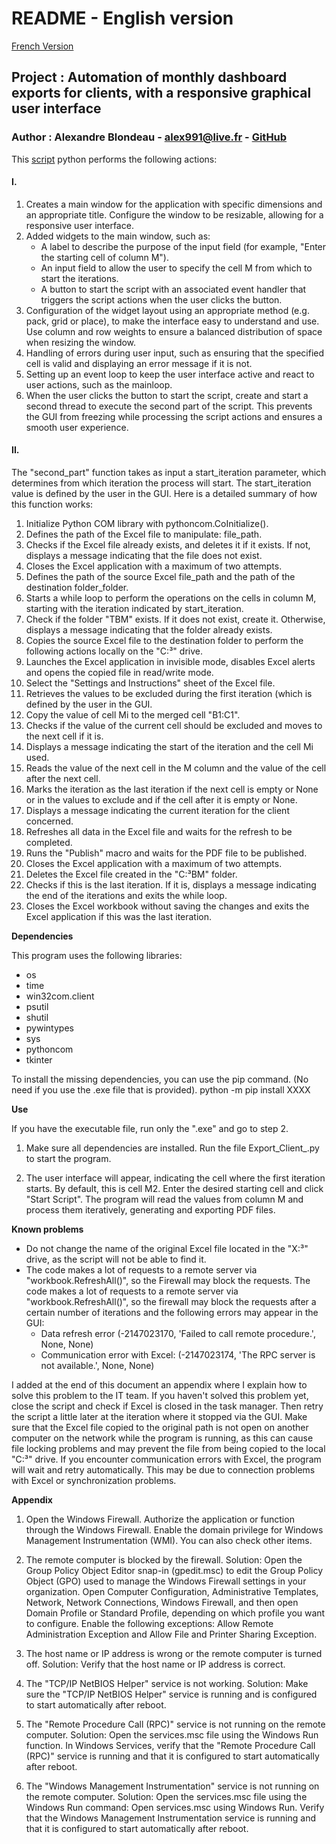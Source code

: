# README - English version

[French Version](README_fr.md)

## **Project :** Automation of monthly dashboard exports for clients, with a responsive graphical user interface

### **Author :** Alexandre Blondeau - [alex991@live.fr](mailto:alex991@live.fr) - [GitHub](https://github.com/AlexandreBlondeau)  

This [script](Script.py) python performs the following actions:

#### **I.**  

1. Creates a main window for the application with specific dimensions and an appropriate title. Configure the window to be resizable, allowing for a responsive user interface.
2. Added widgets to the main window, such as:
    * A label to describe the purpose of the input field (for example, "Enter the starting cell of column M").
    * An input field to allow the user to specify the cell M from which to start the iterations.
    * A button to start the script with an associated event handler that triggers the script actions when the user clicks the button.
3. Configuration of the widget layout using an appropriate method (e.g. pack, grid or place), to make the interface easy to understand and use. Use column and row weights to ensure a balanced distribution of space when resizing the window.
4. Handling of errors during user input, such as ensuring that the specified cell is valid and displaying an error message if it is not.
5. Setting up an event loop to keep the user interface active and react to user actions, such as the mainloop.
6. When the user clicks the button to start the script, create and start a second thread to execute the second part of the script. This prevents the GUI from freezing while processing the script actions and ensures a smooth user experience.

#### **II.**  

The "second_part" function takes as input a start_iteration parameter, which determines from which iteration the process will start. The start_iteration value is defined by the user in the GUI. Here is a detailed summary of how this function works:

1. Initialize Python COM library with pythoncom.CoInitialize().
2. Defines the path of the Excel file to manipulate: file_path.
3. Checks if the Excel file already exists, and deletes it if it exists. If not, displays a message indicating that the file does not exist.
4. Closes the Excel application with a maximum of two attempts.
5. Defines the path of the source Excel file_path and the path of the destination folder_folder.
6. Starts a while loop to perform the operations on the cells in column M, starting with the iteration indicated by start_iteration.
7. Check if the folder "TBM" exists. If it does not exist, create it. Otherwise, displays a message indicating that the folder already exists.
8. Copies the source Excel file to the destination folder to perform the following actions locally on the "C:³" drive.
9. Launches the Excel application in invisible mode, disables Excel alerts and opens the copied file in read/write mode.
10. Select the "Settings and Instructions" sheet of the Excel file.
11. Retrieves the values to be excluded during the first iteration (which is defined by the user in the GUI.
12. Copy the value of cell Mi to the merged cell "B1:C1".
13. Checks if the value of the current cell should be excluded and moves to the next cell if it is.
14. Displays a message indicating the start of the iteration and the cell Mi used.
15. Reads the value of the next cell in the M column and the value of the cell after the next cell.
16. Marks the iteration as the last iteration if the next cell is empty or None or in the values to exclude and if the cell after it is empty or None.
17. Displays a message indicating the current iteration for the client concerned.
18. Refreshes all data in the Excel file and waits for the refresh to be completed.
19. Runs the "Publish" macro and waits for the PDF file to be published.
20. Closes the Excel application with a maximum of two attempts.
21. Deletes the Excel file created in the "C:³BM" folder.
22. Checks if this is the last iteration. If it is, displays a message indicating the end of the iterations and exits the while loop.
23. Closes the Excel workbook without saving the changes and exits the Excel application if this was the last iteration.

**Dependencies**  

This program uses the following libraries:
- os
- time
- win32com.client
- psutil
- shutil
- pywintypes
- sys
- pythoncom
- tkinter

To install the missing dependencies, you can use the pip command. (No need if you use the .exe file that is provided).
python -m pip install XXXX


**Use**  

If you have the executable file, run only the ".exe" and go to step 2.

1. Make sure all dependencies are installed.
Run the file Export_Client_.py to start the program.

2. The user interface will appear, indicating the cell where the first iteration starts. By default, this is cell M2.
Enter the desired starting cell and click "Start Script".
The program will read the values from column M and process them iteratively, generating and exporting PDF files.

**Known problems**  

- Do not change the name of the original Excel file located in the "X:³" drive, as the script will not be able to find it.
- The code makes a lot of requests to a remote server via "workbook.RefreshAll()", so the Firewall may block the requests. The code makes a lot of requests to a remote server via "workbook.RefreshAll()", so the firewall may block the requests after a certain number of iterations and the following errors may appear in the GUI:
  * Data refresh error (-2147023170, 'Failed to call remote procedure.', None, None)
  * Communication error with Excel: (-2147023174, 'The RPC server is not available.', None, None)

I added at the end of this document an appendix where I explain how to solve this problem to the IT team. If you haven't solved this problem yet, close the script and check if Excel is closed in the task manager. Then retry the script a little later at the iteration where it stopped via the GUI.
Make sure that the Excel file copied to the original path is not open on another computer on the network while the program is running, as this can cause file locking problems and may prevent the file from being copied to the local "C:³" drive.
If you encounter communication errors with Excel, the program will wait and retry automatically. This may be due to connection problems with Excel or synchronization problems.

**Appendix**  

1. Open the Windows Firewall.
   Authorize the application or function through the Windows Firewall.
   Enable the domain privilege for Windows Management Instrumentation (WMI).
   You can also check other items.

2. The remote computer is blocked by the firewall.
   Solution: Open the Group Policy Object Editor snap-in (gpedit.msc) to edit the Group Policy Object (GPO) used to manage the Windows Firewall settings in your organization. Open Computer Configuration, Administrative Templates, Network, Network Connections, Windows Firewall, and then open Domain Profile or Standard Profile, depending on which profile you want to configure. Enable the following exceptions: Allow Remote Administration Exception and Allow File and Printer Sharing Exception.

3. The host name or IP address is wrong or the remote computer is turned off.
   Solution: Verify that the host name or IP address is correct.

4. The "TCP/IP NetBIOS Helper" service is not working.
   Solution: Make sure the "TCP/IP NetBIOS Helper" service is running and is configured to start automatically after reboot.

5. The "Remote Procedure Call (RPC)" service is not running on the remote computer.
   Solution: Open the services.msc file using the Windows Run function. In Windows Services, verify that the "Remote Procedure Call (RPC)" service is running and that it is configured to start automatically after reboot.

6. The "Windows Management Instrumentation" service is not running on the remote computer.
   Solution: Open the services.msc file using the Windows Run command: Open services.msc using Windows Run. Verify that the Windows Management Instrumentation service is running and that it is configured to start automatically after reboot.

